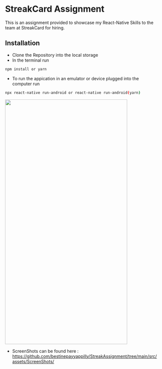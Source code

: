# StreakCard Assignment

This is an assignment provided to showcase my React-Native Skills to the team at StreakCard for hiring.

## Installation

- Clone the Repository into the local storage
- In the terminal run

```bash
npm install or yarn
```
- To run the appication in an emulator or device plugged into the computer run 
 
```bash
npx react-native run-android or react-native run-android(yarn)
```

<img src="https://github.com/bestinepayyappilly/StreakAssignment/blob/main/src/assets/ScreenRecord.gif" width="400" height="800" />

- ScreenShots can be found here : <https://github.com/bestinepayyappilly/StreakAssignment/tree/main/src/assets/ScreenShots/>

